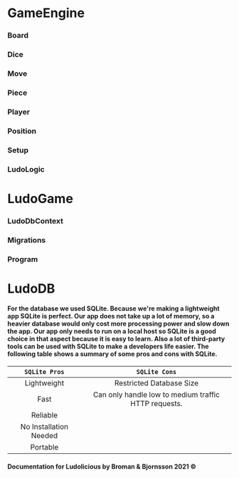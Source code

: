 # GameEngine
### Board
### Dice
###  Move
###  Piece
### Player
### Position
### Setup
### LudoLogic

# LudoGame
### LudoDbContext
### Migrations
### Program

# LudoDB
#### For the database we used SQLite. Because we're making a lightweight app SQLite is perfect. Our app does not take up a lot of memory, so a heavier database would only cost more processing power and slow down the app. Our app only needs to run on a local host so SQLite is a good choice in that aspect because it is easy to learn. Also a lot of third-party tools can be used with SQLite to make a developers life easier. The following table shows a summary of some pros and cons with SQLite.

| `SQLite Pros`           | `SQLite Cons`                                         | 
| :-------------:         |:-------------:                                        | 
| Lightweight             | Restricted Database Size                              | 
| Fast                    | Can only handle low to medium traffic HTTP requests.  |
| Reliable                |                                                       |
| No Installation Needed  |                                                       |
| Portable                |                                                       |


#### Documentation for Ludolicious by Broman & Bjornsson 2021 ©

